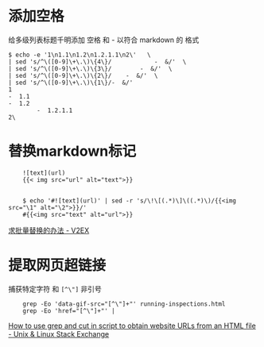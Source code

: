 



# 添加空格

给多级列表标题千明添加 空格 和 - 以符合 markdown 的 格式

    $ echo -e '1\n1.1\n1.2\n1.2.1.1\n2\'   \
    | sed 's/^\([0-9]\+\.\)\{4\}/            -  &/'  \
    | sed 's/^\([0-9]\+\.\)\{3\}/        -  &/'  \
    | sed 's/^\([0-9]\+\.\)\{2\}/    -  &/'  \
    | sed 's/^\([0-9]\+\.\)\{1\}/-  &/'
    1
    -  1.1
    -  1.2
            -  1.2.1.1
    2\


# 替换markdown标记

        ![text](url) 
        {{< img src="url" alt="text">}}


        $ echo '#![text](url)' | sed -r 's/\!\[(.*)\]\((.*)\)/{{<img src="\1" alt="\2">}}/'
        #{{<img src="text" alt="url">}}

[求批量替换的办法 - V2EX](https://www.v2ex.com/t/552615#reply6)    


# 提取网页超链接

捕获特定字符 和 `[^\"]` 非引号

        grep -Eo 'data-gif-src="[^\"]+"' running-inspections.html
        grep -Eo 'href="[^\"]+"' | 

[How to use grep and cut in script to obtain website URLs from an HTML file - Unix & Linux Stack Exchange](https://unix.stackexchange.com/questions/181254/how-to-use-grep-and-cut-in-script-to-obtain-website-urls-from-an-html-file)





